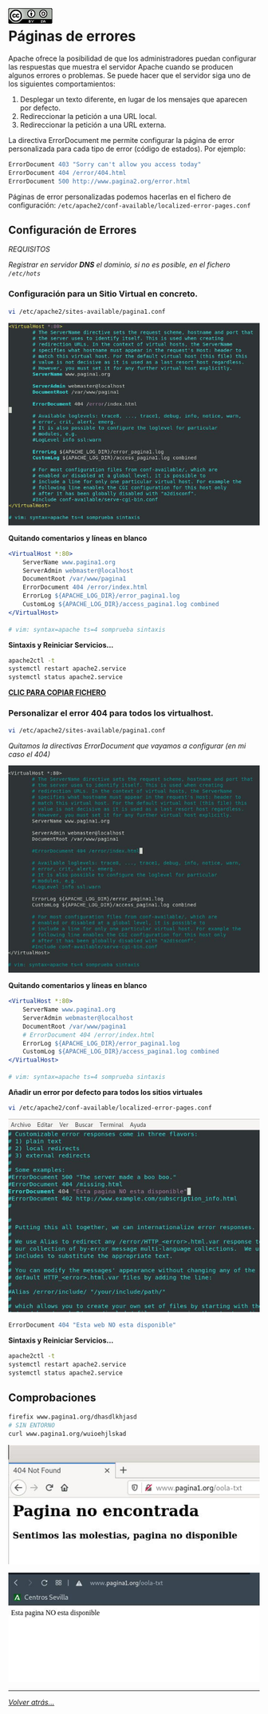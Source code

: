 <img src="/imagenes/MI-LICENCIA88x31.png" style="float: left; margin-right: 10px;" />

# Páginas de errores

Apache ofrece la posibilidad de que los administradores puedan configurar las respuestas que muestra el servidor Apache cuando se producen algunos errores o problemas. Se puede hacer que el servidor siga uno de los siguientes comportamientos:

1. Desplegar un texto diferente, en lugar de los mensajes que aparecen por defecto.
2. Redireccionar la petición a una URL local.
3. Redireccionar la petición a una URL externa.

La directiva ErrorDocument me permite configurar la página de error personalizada para cada tipo de error (código de estados). Por ejemplo:

```apache
ErrorDocument 403 "Sorry can't allow you access today" 
ErrorDocument 404 /error/404.html
ErrorDocument 500 http://www.pagina2.org/error.html
```

Páginas de error personalizadas podemos hacerlas en el fichero de configuración: `/etc/apache2/conf-available/localized-error-pages.conf`

## Configuración de Errores

*REQUISITOS*

*Registrar en servidor **DNS** el dominio, si no es posible, en el fichero ``/etc/hots``*

### Configuración para un Sitio Virtual en concreto.

```bash
vi /etc/apache2/sites-available/pagina1.conf
```

![Opciones](../../imagenes/apache2/error404Fichero.jpg)

**Quitando comentarios y líneas en blanco**

```apache
<VirtualHost *:80>
	ServerName www.pagina1.org
	ServerAdmin webmaster@localhost
	DocumentRoot /var/www/pagina1
	ErrorDocument 404 /error/index.html
	ErrorLog ${APACHE_LOG_DIR}/error_pagina1.log
	CustomLog ${APACHE_LOG_DIR}/access_pagina1.log combined
</VirtualHost>

# vim: syntax=apache ts=4 somprueba sintaxis
```

**Sintaxis y Reiniciar Servicios...**

```bash
apache2ctl -t
systemctl restart apache2.service
systemctl status apache2.service
```

[**CLIC PARA COPIAR FICHERO**](./pagina1Para1Sitio.conf)

### Personalizar el error 404 para todos los virtualhost.

```bash
vi /etc/apache2/sites-available/pagina1.conf
```

*Quitamos la directivas ErrorDocument que vayamos a configurar (en mi caso el 404)*

![Opciones](../../imagenes/apache2/ComentamosErrorDocument.jpg)

**Quitando comentarios y líneas en blanco**

```apache
<VirtualHost *:80>
	ServerName www.pagina1.org
	ServerAdmin webmaster@localhost
	DocumentRoot /var/www/pagina1
    # ErrorDocument 404 /error/index.html
	ErrorLog ${APACHE_LOG_DIR}/error_pagina1.log
	CustomLog ${APACHE_LOG_DIR}/access_pagina1.log combined
</VirtualHost>

# vim: syntax=apache ts=4 somprueba sintaxis
```
**Añadir un error por defecto para todos los sitios virtuales**

```bash
vi /etc/apache2/conf-available/localized-error-pages.conf
```

![Opciones](../../imagenes/apache2/Error404Global.jpg)

```apache
ErrorDocument 404 "Esta web NO esta disponible"
```

**Sintaxis y Reiniciar Servicios...**

```bash
apache2ctl -t
systemctl restart apache2.service
systemctl status apache2.service
```

## Comprobaciones

```bash
firefix www.pagina1.org/dhasdlkhjasd
# SIN ENTORNO
curl www.pagina1.org/wuioehjlskad
```

![Opciones](../../imagenes/apache2/accesoErrores1.jpg)

![Opciones](../../imagenes/apache2/accesoErrores2.jpg)
__________________________
*[Volver atrás...](/README.md)*

